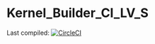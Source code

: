 # Kernel_Builder_CI_LV_S
Last compiled: [![CircleCI](https://dl.circleci.com/status-badge/img/circleci/UsqopEcFx6wxJvmJJvaX5P/8mz2w6eLmevGWKNWeffVrs/tree/LV-S.svg?style=svg)](https://dl.circleci.com/status-badge/redirect/circleci/UsqopEcFx6wxJvmJJvaX5P/8mz2w6eLmevGWKNWeffVrs/tree/LV-S)

